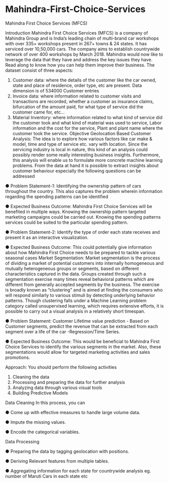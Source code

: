# Mahindra-First-Choice-Services
Mahindra First Choice Services (MFCS)



Introduction
Mahindra First Choice Services (MFCS) is a company of Mahindra Group and is India’s leading
chain of multi-brand car workshops with over 335+ workshops present in 267+ towns & 24
states. It has serviced over 10,50,000 cars. The company aims to establish countrywide network
of over 400 workshops by March 2018.
Mahindra would now like to leverage the data that they have and address the key issues they
have. Read along to know how you can help them improve their business.
The dataset consist of three aspects:
1. Customer data: where the details of the customer like the car owned, state and place
of residence, order type, etc are present. Data dimension is of 534000 Customer entries
2. Invoice data: where information related to customer visits and transactions are
recorded, whether a customer as insurance claims, bifurcation of the amount paid, for
what type of service did the customer came for, etc…
3. Material Inventory: where information related to what kind of service did the
customer took and what kind of material was used to service, Labor information
and the cost for the service, Plant and plant name where the customer took the
service.
Objective
Geolocation Based Customer Analysis:
The idea is to explore how various factors like car make & model, time and type of service etc.
vary with location. Since the servicing industry is local in nature, this kind of an analysis could
possibly render some really interesting business insights.
Furthermore, this analysis will enable us to formulate more concrete machine learning problems.
From the data at hand it is possible to extract insights about customer behaviour especially the
following questions can be addressed

● Problem Statement-1: Identifying the ownership pattern of cars throughout the
country. This also captures the problem wherein information regarding the
spending patterns can be identified

● Expected Business Outcome: Mahindra First Choice Services will be benefited in
multiple ways. Knowing the ownership pattern targeted marketing campaigns
could be carried out. Knowing the spending patterns services could be suited to
the particular spending pattern.

● Problem Statement-2: Identify the type of order each state receives and present it
as an interactive visualization.

● Expected Business Outcome: This could potentially give information about how
Mahindra First Choice needs to be prepared to tackle various seasonal cases
Market Segmentation:
Market segmentation is the process of dividing a market of potential customers into internally
homogeneous and mutually heterogeneous groups or segments, based on different
characteristics captured in the data. Groups created through such a segmentation exercise
many times reveal behavioral patterns which are different from generally accepted segments by
the business. The exercise is broadly known as “clustering” and is aimed at finding the
consumers who will respond similarly to various stimuli by detecting underlying behavior
patterns.
Though clustering falls under a Machine Learning problem category called unsupervised
learning, which requires extensive efforts, it is possible to carry out a visual analysis in a
relatively short timespan.

● Problem Statement: Customer Lifetime value prediction - Based on Customer
segments, predict the revenue that can be extracted from each segment over a
life of the car -Regression/Time Series.

● Expected Business Outcome: This would be beneficial to Mahindra First Choice
Services to identify the various segments in the market. Also, these
segmentations would allow for targeted marketing activities and sales
promotions.

Approach:
You should perform the following activities
1. Cleaning the data
2. Processing and preparing the data for further analysis
3. Analyzing data through various visual tools
4. Building Predictive Models

Data Cleaning
In this process, you can

● Come up with effective measures to handle large volume data.

● Impute the missing values.

● Encode the categorical variables.

Data Processing

● Preparing the data by tagging geolocation with positions.

● Deriving Relevant features from multiple tables.

● Aggregating information for each state for countrywide analysis eg. number of
Maruti Cars in each state etc
